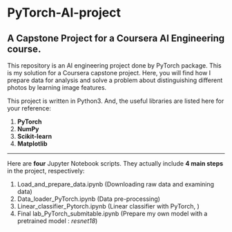 # PyTorch-AI-project
## A Capstone Project for a Coursera AI Engineering course.
This repository is an AI engineering project done by PyTorch package. This is my solution for a Coursera capstone project. Here, you will find how I prepare data for analysis and solve a problem about distinguishing different photos by learning image features.

This project is written in Python3. And, the useful libraries are listed here for your reference:
1. **PyTorch**
2. **NumPy**
3. **Scikit-learn**
4. **Matplotlib**
********************
Here are __four__ Jupyter Notebook scripts. They actually include **4 main steps** in the project, respectively:
1. Load_and_prepare_data.ipynb (Downloading raw data and examining data)
2. Data_loader_PyTorch.ipynb   (Data pre-processing)
3. Linear_classifier_Pytorch.ipynb (Linear classifier with PyTorch, )
4. Final lab_PyTorch_submitable.ipynb (Prepare my own model with a pretrained model : *resnet18*)
